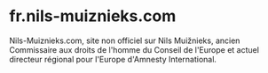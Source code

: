 # fr.nils-muiznieks.com
Nils-Muiznieks.com, site non officiel sur Nils Muižnieks, ancien Commissaire aux droits de l'homme du Conseil de l'Europe et actuel directeur régional pour l'Europe d'Amnesty International.
